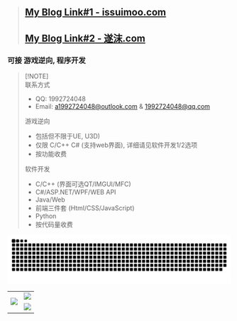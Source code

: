 > ## [My Blog Link#1 - issuimoo.com](https://issuimoo.com/)
> ## [My Blog Link#2 - 遂沫.com](https://遂沫.com/)
> 

### 可接 游戏逆向, 程序开发
> [!NOTE]\
> 联系方式
> - QQ: 1992724048 
> - Email: a1992724048@outlook.com & 1992724048@qq.com
> 
> 游戏逆向
> - 包括但不限于UE, U3D)
> - 仅限 C/C++ C# (支持web界面), 详细请见软件开发1/2选项
> - 按功能收费
> 
> 软件开发
> - C/C++ (界面可选QT/IMGUI/MFC)
> - C#/ASP.NET/WPF/WEB API
> - Java/Web
> - 前端三件套 (Html/CSS/JavaScript)
> - Python
> - 按代码量收费

<div align="center">
 <img src="https://github.com/issuimo/issuimo/blob/output/github-contribution-grid-snake.svg" />
 <table>
   <tr>
     <td rowspan=2> <img src="https://github.com/issuimo/issuimo/blob/main/github-metrics.svg" /> </td>
     <td> 
	     <img src="https://github.com/issuimo/issuimo/blob/main/metrics.plugin.isocalendar.fullyear.svg" /> 
     </td>
   </tr>
	<tr>
		<td><img src="https://github.com/issuimo/issuimo/blob/main/metrics.plugin.languages.svg" /></td> 
	</tr>
 </table>
</div>
